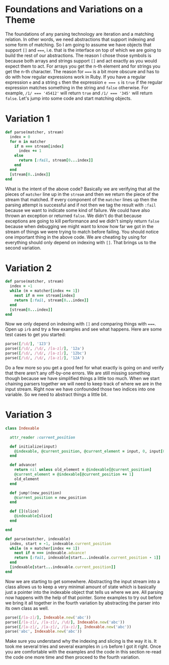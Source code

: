 # Foundations and Variations on a Theme
The foundations of any parsing technology are iteration and a matching relation. In other words, we need abstractions that support indexing and some form of matching. So I am going to assume we have objects that support `[]` and `===`, i.e. that is the interface on top of which we are going to build the rest of our abstractions. The reason I chose those symbols is because both arrays and strings support `[]` and act exactly as you would expect them to act. For arrays you get the n-th element and for strings you get the n-th character. The reason for `===` is a bit more obscure and has to do with how regular expressions work in Ruby. If you have a regular expression `e` and a string `s` then the expression `e === s` is `true` if the regular expression matches something in the string and `false` otherwise. For example, `/1/ === '45412'` will return `true` and `/1/ === '345'` will return `false`. Let's jump into some code and start matching objects.

# Variation 1
```ruby
def parse(matcher, stream)
  index = 0
  for m in matcher
    if m === stream[index]
      index += 1
    else
      return [:fail, stream[0...index]]
    end
  end
  [stream[0..index]]
end
```

What is the intent of the above code? Basically we are verifying that all the pieces of `matcher` line up in the `stream` and then we return the piece of the stream that matched. If every component of the `matcher` lines up then the parsing attempt is successful and if not then we tag the result with `:fail` because we want to indicate some kind of failure. We could have also thrown an exception or returned `false`. We didn't do that because exceptions are going to kill performance and we didn't simply return `false` because when debugging we might want to know how far we got in the stream of things we were trying to match before failing. You should notice one important thing in the above code. We are cheating by using for everything should only depend on indexing with `[]`. That brings us to the second variation.

# Variation 2
```ruby
def parse(matcher, stream)
  index = -1
  while (m = matcher[index += 1])
    next if m === stream[index]
    return [:fail, stream[0...index]]
  end
  [stream[0...index]]
end
```

Now we only depend on indexing with `[]` and comparing things with `===`. Open up `irb` and try a few examples and see what happens. Here are some test cases to get you started:
```ruby
parse([/\d/], '123')
parse([/\d/, /\d/, /[a-z]/], '12a')
parse([/\d/, /\d/, /[a-z]/], '12bc')
parse([/\d/, /\d/, /[a-z]/], '12A')
```

Do a few more so you get a good feel for what exactly is going on and verify that there aren't any off-by-one errors. We are still missing something though because we have simplified things a little too much. When we start chaining parsers together we will need to keep track of where we are in the input stream. Right now we have confounded those two indices into one variable. So we need to abstract things a little bit.

# Variation 3
```ruby
class Indexable

  attr_reader :current_position

  def initialize(input)
    @indexable, @current_position, @current_element = input, 0, input[0]
  end

  def advance!
    return nil unless old_element = @indexable[@current_position]
    @current_element = @indexable[@current_position += 1]
    old_element
  end

  def jump!(new_position)
    @current_position = new_position
  end

  def [](slice)
    @indexable[slice]
  end

end

def parse(matcher, indexable)
  index, start = -1, indexable.current_position
  while (m = matcher[index += 1])
    next if m === indexable.advance!
    return [:fail, indexable[start...indexable.current_position - 1]]
  end
  [indexable[start...indexable.current_position]]
end
```

Now we are starting to get somewhere. Abstracting the input stream into a class allows us to keep a very minimal amount of state which is basically just a pointer into the indexable object that tells us where we are. All parsing now happens with the help of that pointer. Some examples to try out before we bring it all together in the fourth variation by abstracting the parser into its own class as well.
```ruby
parse([/[a-z]/], Indexable.new('abc'))
parse([/[a-z]/, /[a-z]/, /\d/], Indexable.new('abc'))
parse([/[a-z]/, /[a-z]/, /[a-z]/], Indexable.new('abc'))
parse('abc', Indexable.new('abc'))
```
Make sure you understand why the indexing and slicing is the way it is. It took me several tries and several examples in `irb` before I got it right. Once you are comfortable with the examples and the code in this section re-read the code one more time and then proceed to the fourth variation.
